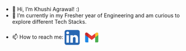 - 👋 Hi, I’m Khushi Agrawal! :)
- 👀 I’m currently in my Fresher year of Engineering and am curious to explore different Tech Stacks.
<!--- - 🌱 I’m currently learning ...--->
<!--- - 💞️ I’m looking to collaborate on ... --->
- 📫 How to reach me: 
<a href="https://www.linkedin.com/in/khushiagrawal10/" target="blank"><img align="center" src="https://github.com/khushiagrawal1016/social-media-icons/blob/main/social-media-icons-for-portfolio-main/iconfinder_1_Linkedin_unofficial_colored_svg_5296501.svg" alt="https://www.linkedin.com/in/khushiagrawal10/" height="40" width="40" /></a> &nbsp;     <a href="mailto:agrawalkhu22@gmail.com?"><img align="center" src="https://github.com/khushiagrawal1016/social-media-icons/blob/main/social-media-icons-for-portfolio-main/iconfinder_google-gmail_7089163.svg" height="40" width="40" /></a>   
</br>

<!---
khushiagrawal1016/khushiagrawal1016 is a ✨ special ✨ repository because its `README.md` (this file) appears on your GitHub profile.
You can click the Preview link to take a look at your changes.
--->
